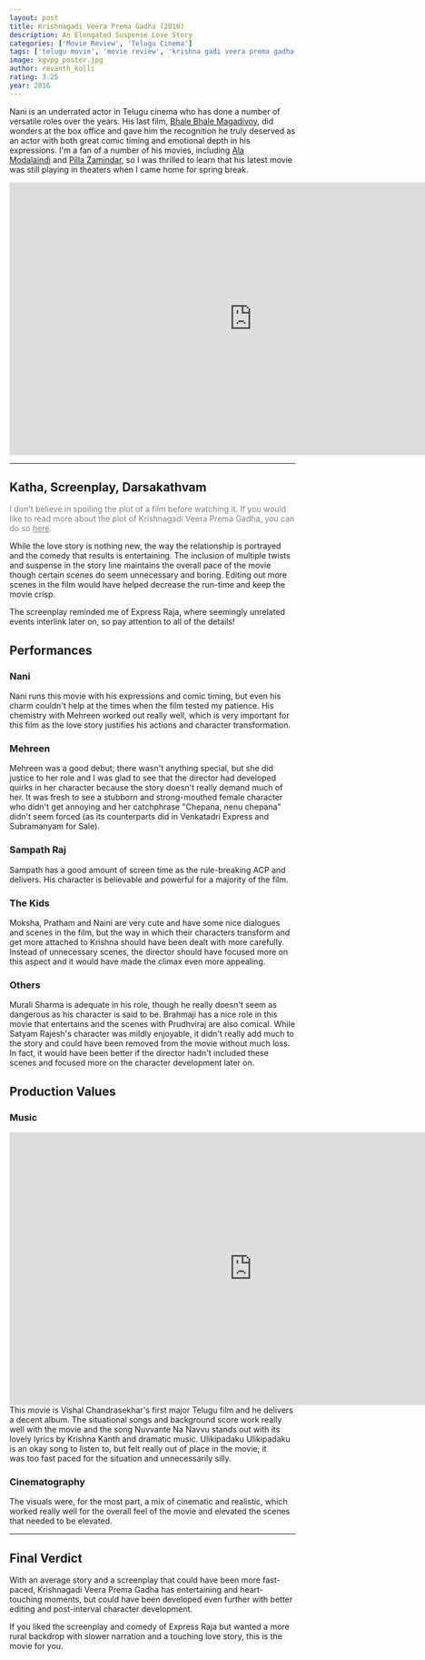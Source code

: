 ```yaml
---
layout: post
title: Krishnagadi Veera Prema Gadha (2016)
description: An Elongated Suspense Love Story
categories: ['Movie Review', 'Telugu Cinema']
tags: ['telugu movie', 'movie review', 'krishna gadi veera prema gadha', 'krishnagadi veera prema gadha', 'nani', 'mehreen', 'vishal chandrasekhar', 'hanu raghavapudi', 'yuvaraj']
image: kgvpg_poster.jpg
author: revanth_kolli
rating: 3.25
year: 2016
---
```


<p style="text-align: left;">Nani is an underrated actor in Telugu cinema who has done a number of versatile roles over the years. His last film, <a href="https://en.wikipedia.org/wiki/Bhale_Bhale_Magadivoy" target="_blank">Bhale Bhale Magadivoy</a>, did wonders at the box office and gave him the recognition he truly deserved as an actor with both great comic timing and emotional depth in his expressions. I'm a fan of a number of his movies, including <a href="https://en.wikipedia.org/wiki/Ala_Modalaindi" target="_blank">Ala Modalaindi</a> and <a href="https://en.wikipedia.org/wiki/Pilla_Zamindar">Pilla Zamindar</a>, so I was thrilled to learn that his latest movie was still playing in theaters when I came home for spring break.</p>
<iframe width="853" height="480" src="https://www.youtube.com/embed/ZBBj3RTPf-c" frameborder="0" allowfullscreen></iframe>
<hr />
<h2><span class="review_header">Katha, Screenplay, Darsakathvam</span></h2>
<span style="color: #808080;">I don't believe in spoiling the plot of a film before watching it. If you would like to read more about the plot of Krishnagadi Veera Prema Gadha, you can do so <a style="color: #808080;" href="https://en.wikipedia.org/wiki/Krishna_Gaadi_Veera_Prema_Gaadha#Plot" target="_blank">here</a>.</span>

While the love story is nothing new, the way the relationship is portrayed and the comedy that results is entertaining. The inclusion of multiple twists and suspense in the story line maintains the overall pace of the movie though certain scenes do seem unnecessary and boring. Editing out more scenes in the film would have helped decrease the run-time and keep the movie crisp.

The screenplay reminded me of Express Raja, where seemingly unrelated events interlink later on, so pay attention to all of the details!
<h2 id="performances"><span class="review_header">Performances</span></h2>
<h3>Nani</h3>
Nani runs this movie with his expressions and comic timing, but even his charm couldn't help at the times when the film tested my patience. His chemistry with Mehreen worked out really well, which is very important for this film as the love story justifies his actions and character transformation.
<h3>Mehreen</h3>
Mehreen was a good debut; there wasn't anything special, but she did justice to her role and I was glad to see that the director had developed quirks in her character because the story doesn't really demand much of her. It was fresh to see a stubborn and strong-mouthed female character who didn't get annoying and her catchphrase "Chepana, nenu chepana" didn't seem forced (as its counterparts did in Venkatadri Express and Subramanyam for Sale).
<h3>Sampath Raj</h3>
Sampath has a good amount of screen time as the rule-breaking ACP and delivers. His character is believable and powerful for a majority of the film.
<h3>The Kids</h3>
Moksha, Pratham and Naini are very cute and have some nice dialogues and scenes in the film, but the way in which their characters transform and get more attached to Krishna should have been dealt with more carefully. Instead of unnecessary scenes, the director should have focused more on this aspect and it would have made the climax even more appealing.
<h3>Others</h3>
Murali Sharma is adequate in his role, though he really doesn't seem as dangerous as his character is said to be. Brahmaji has a nice role in this movie that entertains and the scenes with Prudhviraj are also comical. While Satyam Rajesh's character was mildly enjoyable, it didn't really add much to the story and could have been removed from the movie without much loss. In fact, it would have been better if the director hadn't included these scenes and focused more on the character development later on.
<h2><span class="review_header">Production Values</span></h2>
<h3>Music</h3>
<iframe width="853" height="480" src="https://www.youtube.com/embed/Ohz-YFmpWa8" frameborder="0" allowfullscreen></iframe>
This movie is Vishal Chandrasekhar's first major Telugu film and he delivers a decent album. The situational songs and background score work really well with the movie and the song Nuvvante Na Navvu stands out with its lovely lyrics by Krishna Kanth and dramatic music. Ulikipadaku Ulikipadaku is an okay song to listen to, but felt really out of place in the movie; it was too fast paced for the situation and unnecessarily silly.
<h3>Cinematography</h3>
The visuals were, for the most part, a mix of cinematic and realistic, which worked really well for the overall feel of the movie and elevated the scenes that needed to be elevated.

<hr />

<h2><span class="review_header">Final Verdict</span></h2>
With an average story and a screenplay that could have been more fast-paced, Krishnagadi Veera Prema Gadha has entertaining and heart-touching moments, but could have been developed even further with better editing and post-interval character development.

If you liked the screenplay and comedy of Express Raja but wanted a more rural backdrop with slower narration and a touching love story, this is the movie for you.
